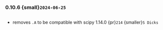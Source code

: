 ### 0.10.6 {small}`2024-06-25`

```{rubric} Bug fixes
```
 * removes `.A` to be compatible with scipy 1.14.0 {pr}`214` {smaller}`S Dicks`
